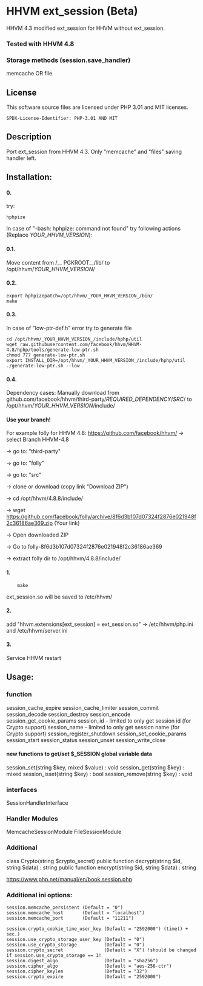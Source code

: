 # HHVM ext_session (Beta)
HHVM 4.3 modified ext_session for HHVM without ext_session.

### Tested with HHVM 4.8

### Storage methods (session.save_handler)
memcache OR file

## License

This software source files are licensed under PHP 3.01 and MIT licenses.

`SPDX-License-Identifier: PHP-3.01 AND MIT`

## Description
Port ext_session from HHVM 4.3. Only "memcache" and "files" saving handler left.

## Installation:

#### 0.
try:
```shell
hphpize
```

In case of "-bash: hphpize: command not found" try following actions (Replace _YOUR_HHVM_VERSION_):

#### 0.1.
Move content from /__ PGKROOT__/lib/ to /opt/hhvm/_YOUR_HHVM_VERSION_/

#### 0.2.
```shell
export hphpizepatch=/opt/hhvm/_YOUR_HHVM_VERSION_/bin/
make
```

#### 0.3.
In case of "low-ptr-def.h" error try to generate file

```shell
cd /opt/hhvm/_YOUR_HHVM_VERSION_/include/hphp/util
wget raw.githubusercontent.com/facebook/hhvm/HHVM-4.8/hphp/tools/generate-low-ptr.sh
chmod 777 generate-low-ptr.sh
export INSTALL_DIR=/opt/hhvm/_YOUR_HHVM_VERSION_/include/hphp/util
./generate-low-ptr.sh --low
```

#### 0.4.
Dependency cases:
Manually download from github.com/facebook/hhvm/third-party/_REQUIRED_DEPENDENCY_/_SRC_/ 
to 
/opt/hhvm/_YOUR_HHVM_VERSION_/include/

#### Use your branch!

For example folly for HHVM 4.8:
https://github.com/facebook/hhvm/
-> select Branch HHVM-4.8

-> go to: "third-party"

-> go to: "folly"

-> go to: "src"

-> clone or download (copy link "Download ZIP")

-> cd /opt/hhvm/4.8.8/include/

-> wget https://github.com/facebook/folly/archive/8f6d3b107d07324f2876e021948f2c36186ae369.zip (Your link)

-> Open downloaded ZIP

-> Go to folly-8f6d3b107d07324f2876e021948f2c36186ae369

-> extract folly dir to /opt/hhvm/4.8.8/include/

#### 1. 
```shell
	make
```
	
ext_session.so will be saved to /etc/hhvm/

#### 2.
add "hhvm.extensions[ext_session] = ext_session.so" -> /etc/hhvm/php.ini and /etc/hhvm/server.ini

#### 3.
Service HHVM restart


## Usage:

### function
session_cache_expire
session_cache_limiter
session_commit
session_decode
session_destroy
session_encode
session_get_cookie_params
session_id - limited to only get session id (for Crypto support)
session_name - limited to only get session name (for Crypto support)
session_register_shutdown
session_set_cookie_params
session_start
session_status
session_unset
session_write_close

#### new functions to get/set $_SESSION global variable data
session_set(string $key, mixed $value) : void
session_get(string $key) : mixed
session_isset(string $key) : bool
session_remove(string $key) : void

### interfaces
SessionHandlerInterface

### Handler Modules
MemcacheSessionModule
FileSessionModule

### Additional
class Crypto(string $crypto_secret)
public function decrypt(string $id, string $data) : string
public function encrypt(string $id, string $data) : string

https://www.php.net/manual/en/book.session.php

### Additional ini options:
```
session.memcache_persistent (Default = "0")
session.memcache_host 		(Default = "localhost")
session.memcache_port 		(Default = "11211")

session.crypto_cookie_time_user_key	(Default = "2592000") (time() + sec.)
session.use_crypto_storage_user_key	(Default = "0")
session.use_crypto_storage			(Default = "0")
session.crypto_secret				(Default = "X") !should be changed if session.use_crypto_storage == 1!
session.digest_algo					(Default = "sha256")
session.cipher_algo					(Default = "aes-256-ctr")
session.cipher_keylen				(Default = "32")
session.crypto_expire				(Default = "2592000")
```
